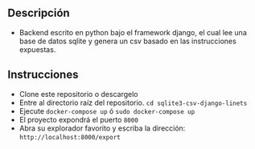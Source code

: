 
## Descripción

  - Backend escrito en python bajo el framework django, el cual lee una base de datos sqlite y genera un csv basado en las instrucciones expuestas.

## Instrucciones

- Clone este repositorio o descargelo
- Entre al directorio raíz del repositorio. ```cd sqlite3-csv-django-linets```
- Ejecute ```docker-compose up``` ó ```sudo docker-compose up```
- El proyecto expondrá el puerto ```8000```
- Abra su explorador favorito y escriba la dirección: ```http://localhost:8000/export```
